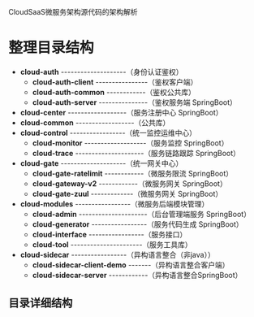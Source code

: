 CloudSaaS微服务架构源代码的架构解析

# 整理目录结构

* **cloud-auth** --------------------（身份认证鉴权）
  * **cloud-auth-client** ----------------（鉴权客户端）
  * **cloud-auth-common** ------------（鉴权公共库）
  * **cloud-auth-server** ---------------（鉴权服务端 SpringBoot）
* **cloud-center** ------------------（服务注册中心 SpringBoot）
* **cloud-common** ------------------（公共库）
* **cloud-control** -----------------（统一监控运维中心）
  * **cloud-monitor** -------------------（服务监控 SpringBoot）
  * **cloud-trace** ---------------------（服务链路跟踪 SpringBoot）
* **cloud-gate** --------------------（统一网关中心）
  * **cloud-gate-ratelimit** ------------（微服务限流 SpringBoot）
  * **cloud-gateway-v2** ------------（微服务网关 SpringBoot）
  * **cloud-gate-zuul** -------------（微服务网关 SpringBoot）
* **cloud-modules** -----------------（微服务后端模块管理）
  * **cloud-admin** ---------------------（后台管理端服务 SpringBoot）
  * **cloud-generator** -----------------（服务代码生成 SpringBoot）
  * **cloud-interface** -----------------（服务接口）
  * **cloud-tool** ----------------------（服务工具库）
* **cloud-sidecar** -----------------（异构语言整合（非java））
  * **cloud-sidecar-client-demo** -------（异构语言整合客户端）
  * **cloud-sidecar-server** ------------（异构语言整合SpringBoot）

  

## 目录详细结构
